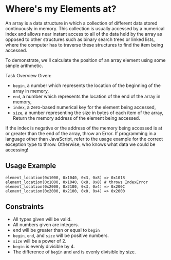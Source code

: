 # Where's my Elements at?

An array is a data structure in which a collection of different data stored continuously in memory. This collection is usually accessed by a numerical index and allows near instant access to all of the data held by the array as opposed to other structures such as binary search trees or linked lists, where the computer has to traverse these structures to find the item being accessed.

To demonstrate, we'll calculate the position of an array element using some simple arithmetic.

Task Overview
Given:

- `begin`, a number which represents the location of the beginning of the array in memory,
- `end`, a number which represents the location of the end of the array in memory,
- `index`, a zero-based numerical key for the element being accessed,
- `size`, a number representing the size in bytes of each item of the array,
Return the memory address of the element being accessed.

If the index is negative or the address of the memory being accessed is at or greater than the end of the array, throw an Error. If programming in a language other than JavaScript, refer to the usage example for the correct exception type to throw. Otherwise, who knows what data we could be accessing!

## Usage Example
```
element_location(0x1000, 0x1040, 0x3, 0x8) => 0x1018
element_location(0x1000, 0x1040, 0x8, 0x8) # throws IndexError
element_location(0x2000, 0x2100, 0x3, 0x4) => 0x200C
element_location(0x2000, 0x2100, 0x0, 0x4) => 0x2000
```
## Constraints
- All types given will be valid.
- All numbers given are integers.
- end will be greater than or equal to `begin`
- `begin`, `end`, and `size` will be positive numbers.
- `size` will be a power of 2.
- `begin` is evenly divisible by 4.
- The difference of `begin` and `end` is evenly divisible by size.